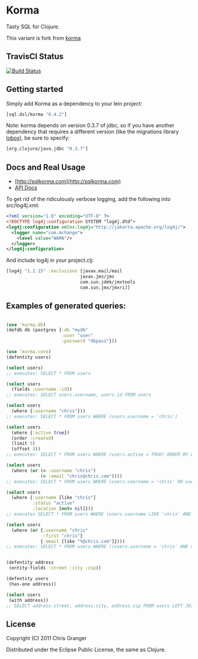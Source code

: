 # Korma

Tasty SQL for Clojure.

This variant is fork from [korma](https://github.com/Korma/Korma)

## TravisCI Status

[![Build Status](https://travis-ci.org/korma/Korma.png)](https://travis-ci.org/korma/Korma)

## Getting started

Simply add Korma as a dependency to your lein project:

```clojure
[sql.dsl/korma "0.4.2"]
```

Note: korma depends on version 0.3.7 of jdbc, so if you have another dependency that requires a different version (like the migrations library [lobos](https://github.com/budu/lobos)), be sure to specify:

```clojure
[org.clojure/java.jdbc "0.3.7"]
```
## Docs and Real Usage

*   [http://sqlkorma.com](http://sqlkorma.com)
*   [API Docs](http://korma.github.com/Korma/)

To get rid of the ridiculously verbose logging, add the following into src/log4j.xml:

```xml
<?xml version="1.0" encoding="UTF-8" ?>
<!DOCTYPE log4j:configuration SYSTEM "log4j.dtd">
<log4j:configuration xmlns:log4j="http://jakarta.apache.org/log4j/">
  <logger name="com.mchange">
    <level value="WARN"/>
  </logger>
</log4j:configuration>
```

And include log4j in your project.clj:

```clojure
[log4j "1.2.15" :exclusions [javax.mail/mail
                            javax.jms/jms
                            com.sun.jdmk/jmxtools
                            com.sun.jmx/jmxri]]
```

## Examples of generated queries:

```clojure

(use 'korma.db)
(defdb db (postgres {:db "mydb"
                     :user "user"
                     :password "dbpass"}))

(use 'korma.core)
(defentity users)

(select users)
;; executes: SELECT * FROM users

(select users
  (fields :username :id))
;; executes: SELECT users.username, users.id FROM users

(select users
  (where {:username "chris"}))
;; executes: SELECT * FROM users WHERE (users.username = 'chris')

(select users 
  (where {:active true})
  (order :created)
  (limit 5)
  (offset 3))
;; executes: SELECT * FROM users WHERE (users.active = TRUE) ORDER BY users.created DESC LIMIT 5 OFFSET 3

(select users
  (where (or (= :username "chris")
             (= :email "chris@chris.com"))))
;; executes: SELECT * FROM users WHERE (users.username = 'chris' OR users.email = 'chris@chris.com')

(select users
  (where {:username [like "chris"]
          :status "active"
          :location [not= nil]}))
;; executes SELECT * FROM users WHERE (users.username LIKE 'chris' AND users.status = 'active' AND users.location IS NOT NULL)

(select users
  (where (or {:username "chris"
              :first "chris"}
             {:email [like "%@chris.com"]})))
;; executes: SELECT * FROM users WHERE ((users.username = 'chris' AND users.first = 'chris') OR users.email LIKE '%@chris.com)'


(defentity address
 (entity-fields :street :city :zip))

(defentity users
 (has-one address))

(select users
 (with address))
;; SELECT address.street, address.city, address.zip FROM users LEFT JOIN address ON users.id = address.users_id

```

## License

Copyright (C) 2011 Chris Granger

Distributed under the Eclipse Public License, the same as Clojure.
